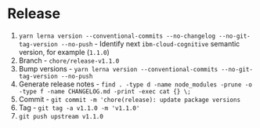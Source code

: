 # Release

1. `yarn lerna version --conventional-commits --no-changelog --no-git-tag-version --no-push` -
   Identify next `ibm-cloud-cognitive` semantic version, for example (`1.1.0`)
2. Branch - `chore/release-v1.1.0`
3. Bump versions -
   `yarn lerna version --conventional-commits --no-git-tag-version --no-push`
4. Generate release notes -
   `find . -type d -name node_modules -prune -o -type f -name CHANGELOG.md -print -exec cat {} \;`
5. Commit - `git commit -m 'chore(release): update package versions`
6. Tag - `git tag -a v1.1.0 -m 'v1.1.0'`
7. `git push upstream v1.1.0`
